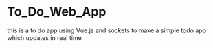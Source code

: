 # To_Do_Web_App
this is a to do app using Vue.js and sockets to make a simple todo app which updates in real time
